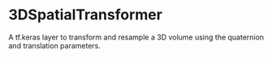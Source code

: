 # 3DSpatialTransformer
A tf.keras layer to transform and resample a 3D volume using the quaternion and translation parameters.
